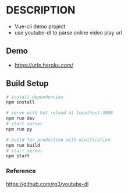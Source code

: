 # DESCRIPTION
- Vue-cli demo project
- use youtube-dl to parse online video play url

## Demo
- https://urlp.heroku.com/

## Build Setup

``` bash
# install dependencies
npm install

# serve with hot reload at localhost:3000
npm run dev
# start server
npm run py

# build for production with minification
npm run build
# start server
npm start
```

### Reference
https://github.com/rg3/youtube-dl

